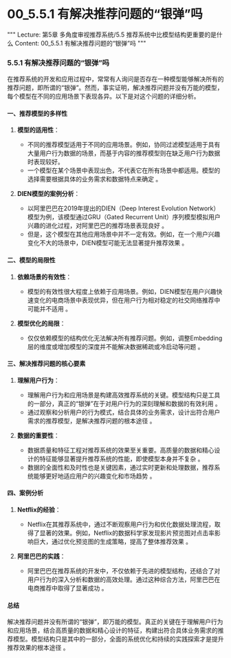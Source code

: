 # 00_5.5.1 有解决推荐问题的“银弹”吗

"""
Lecture: 第5章 多角度审视推荐系统/5.5 推荐系统中比模型结构更重要的是什么
Content: 00_5.5.1 有解决推荐问题的“银弹”吗
"""

### 5.5.1 有解决推荐问题的“银弹”吗

在推荐系统的开发和应用过程中，常常有人询问是否存在一种模型能够解决所有的推荐问题，即所谓的“银弹”。然而，事实证明，解决推荐问题并没有万能的模型，每个模型在不同的应用场景下表现各异。以下是对这个问题的详细分析。

#### 一、推荐模型的多样性

1. **模型的适用性**：
   - 不同的推荐模型适用于不同的应用场景。例如，协同过滤模型适用于具有大量用户行为数据的场景，而基于内容的推荐模型则在缺乏用户行为数据时表现较好。
   - 一个模型在某个场景中表现出色，不代表它在所有场景中都适用。模型的选择需要根据具体的业务需求和数据特点来确定 。

2. **DIEN模型的案例分析**：
   - 以阿里巴巴在2019年提出的DIEN（Deep Interest Evolution Network）模型为例，该模型通过GRU（Gated Recurrent Unit）序列模型模拟用户兴趣的进化过程，对阿里巴巴的推荐场景表现良好 。
   - 但是，这个模型在其他应用场景中并不一定有效。例如，在一个用户兴趣变化不大的场景中，DIEN模型可能无法显著提升推荐效果 。

#### 二、模型的局限性

1. **依赖场景的有效性**：
   - 模型的有效性很大程度上依赖于应用场景。例如，DIEN模型在用户兴趣快速变化的电商场景中表现优异，但在用户行为相对稳定的社交网络推荐中可能并不适用 。

2. **模型优化的局限**：
   - 仅仅依赖模型的结构优化无法解决所有推荐问题。例如，调整Embedding层的维度或增加模型的深度并不能解决数据稀疏或冷启动等问题 。

#### 三、解决推荐问题的核心要素

1. **理解用户行为**：
   - 理解用户行为和应用场景是构建高效推荐系统的关键。模型结构只是工具的一部分，真正的“银弹”在于对用户行为的深刻理解和数据的有效利用 。
   - 通过观察和分析用户的行为模式，结合具体的业务需求，设计出符合用户需求的推荐模型，是解决推荐问题的根本途径 。

2. **数据的重要性**：
   - 数据质量和特征工程对推荐系统的效果至关重要。高质量的数据和精心设计的特征能够显著提升推荐系统的性能，即使模型本身并不复杂 。
   - 数据的全面性和及时性也是关键因素，通过实时更新和处理数据，推荐系统能够更好地适应用户的兴趣变化和市场趋势 。

#### 四、案例分析

1. **Netflix的经验**：
   - Netflix在其推荐系统中，通过不断观察用户行为和优化数据处理流程，取得了显著的效果。例如，Netflix的数据科学家发现影片预览图对点击率影响巨大，通过优化预览图的生成策略，提高了整体推荐效果 。

2. **阿里巴巴的实践**：
   - 阿里巴巴在推荐系统的开发中，不仅依赖于先进的模型结构，还结合了对用户行为的深入分析和数据的高效处理。通过这种综合方法，阿里巴巴在电商推荐中取得了显著成功 。

#### 总结

解决推荐问题并没有所谓的“银弹”，即万能的模型。真正的关键在于理解用户行为和应用场景，结合高质量的数据和精心设计的特征，构建出符合具体业务需求的推荐模型。模型结构只是其中的一部分，全面的系统优化和持续的实践探索才是提升推荐效果的根本途径 。